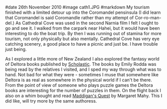 #date 26th November 2010
#image cath1.JPG
#markdown
My tourism finished with a limited detour up into the Coromandel pensinsula (I did learn that Coromandel is said Coromandle rather than my attempt of Cor-ro-man-del.) As Cathedral Cove was used in the second Narnia film I felt I ought to go and see it. I walked from the carpark near Hahei, but it would have been interesting to do the boat trip. By then I was running out of stamina for more tourism, not only physically but also mentally. Cathedral Cove has very eye catching scenery, a good place to have a picnic and just be. I have trouble just being.

As I explored a little more of New Zealand I also explored the fantasy world of
Deltora books published by [Scholastic](https://www.scholastic.co.uk/).
The books by Emily Rodda was being read by the relatives I visited, and I sped my way through what was to hand. Not bad for what they were - sometimes I muse that somewhere like Deltora is as real as somewhere in the physical world if I can't be there. From the point of view of someone who plays puzzle games the Deltora books are interesting for the number of puzzles in them. On the flight back I also on a whim bought and read
[Maddigan's Quest](https://southpacificpictures.com/productions/details/341/Maddigans-Quest)
by Margaret Mahy. This I did like, will try more by the same authoress.
